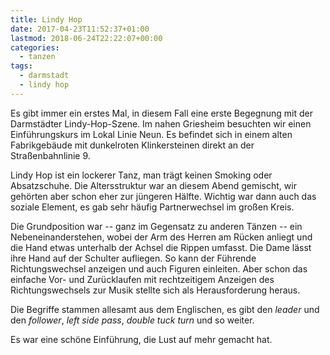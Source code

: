 ```yaml
---
title: Lindy Hop
date: 2017-04-23T11:52:37+01:00
lastmod: 2018-06-24T22:22:07+00:00
categories:
  - tanzen
tags: 
  - darmstadt
  - lindy hop
---
```

Es gibt immer ein erstes Mal, in diesem Fall eine erste Begegnung mit der Darmstädter Lindy-Hop-Szene. Im nahen Griesheim besuchten wir einen Einführungskurs im Lokal Linie Neun. Es befindet sich in einem alten Fabrikgebäude mit dunkelroten Klinkersteinen direkt an der Straßenbahnlinie 9. 

<!--more-->

Lindy Hop ist ein lockerer Tanz, man trägt keinen Smoking oder Absatzschuhe. Die Altersstruktur war an diesem Abend gemischt, wir gehörten aber schon eher zur jüngeren Hälfte. Wichtig war dann auch das soziale Element, es gab sehr häufig Partnerwechsel im großen Kreis. 

Die Grundposition war -- ganz im Gegensatz zu anderen Tänzen -- ein Nebeneinanderstehen, wobei der Arm des Herren am Rücken anliegt und die Hand etwas unterhalb der Achsel die Rippen umfasst. Die Dame lässt ihre Hand auf der Schulter aufliegen. So kann der Führende Richtungswechsel anzeigen und auch Figuren einleiten. Aber schon das einfache Vor- und Zurücklaufen mit rechtzeitigem Anzeigen des Richtungswechsels zur Musik stellte sich als Herausforderung heraus. 

Die Begriffe stammen allesamt aus dem Englischen, es gibt den _leader_ und den _follower_, _left side pass_, _double tuck turn_ und so weiter. 

Es war eine schöne Einführung, die Lust auf mehr gemacht hat. 